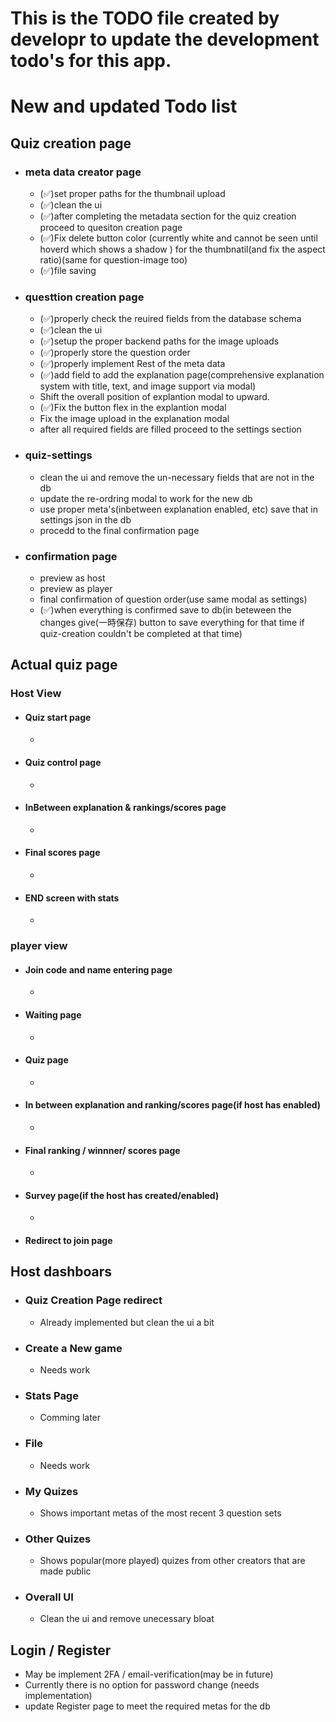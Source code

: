 # This is the TODO file created by developr to update the development todo's for this app.
# New and updated Todo list

## Quiz creation page

- ### meta data creator page
    - (✅)set proper paths for the thumbnail upload
    - (✅)clean the ui
    - (✅)after completing the metadata section for the quiz creation proceed to quesiton creation page
    - (✅)Fix delete button color (currently white and cannot be seen until hoverd which shows a shadow ) for the thumbnatil(and fix the aspect ratio)(same for question-image too)
    - (✅)file saving
- ### questtion creation page
    - (✅)properly check the reuired fields from the database schema 
    - (✅)clean the ui 
    - (✅)setup the proper backend paths for the image uploads
    - (✅)properly store the question order 
    - (✅)properly implement Rest of the meta data
    - (✅)add field to add the explanation page(comprehensive explanation system with title, text, and image support via modal)
    - Shift the overall position of explantion modal to upward.
    - (✅)Fix the button flex in the explantion modal
    - Fix the image upload in the explanation modal
    - after all required fields are filled proceed to the settings section
- ### quiz-settings
    - clean the ui and remove the un-necessary fields that are not in the db
    - update the re-ordring modal to work for the new db
    - use proper meta's(inbetween explanation enabled, etc) save that in settings json in the db
    - procedd to the final confirmation page
- ### confirmation page
    - preview as host
    - preview as player
    - final confirmation of question order(use same modal as settings)
    - (✅)when everything is confirmed save to db(in beteween the changes give(一時保存) button to save everything for that time if quiz-creation  couldn't be completed at that time)

## Actual quiz page

### Host View
- #### Quiz start page
    - 
- #### Quiz control page
    -  
- #### InBetween explanation & rankings/scores page
    - 
- #### Final scores page
    - 
- #### END screen with stats
    - 
### player view
- #### Join code and name entering page
    - 
- #### Waiting page
    - 
- #### Quiz page
    - 
- #### In between explanation and ranking/scores page(if host has enabled)
    - 
- #### Final ranking / winnner/ scores page
    -  
- #### Survey page(if the host has created/enabled)
    - 
- #### Redirect to join page

## Host dashboars
- ### Quiz Creation Page redirect
    - Already implemented but clean the ui a bit
- ### Create a New game
    - Needs work
- ### Stats Page
    - Comming later
- ### File
    - Needs work
- ### My Quizes
    - Shows important metas of the most recent 3 question sets
- ### Other Quizes
    - Shows popular(more played) quizes from other creators that are made public
- ### Overall UI
    - Clean the ui and remove unecessary bloat

## Login / Register
- May be implement 2FA / email-verification(may be in future)
- Currently there is no option for password change (needs implementation)
- update Register page to meet the required metas for the db